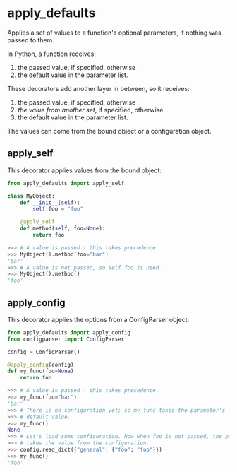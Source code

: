 # apply_defaults

Applies a set of values to a function's optional parameters, if nothing was
passed to them.

In Python, a function receives:
1. the passed value, if specified, otherwise
2. the default value in the parameter list.

These decorators add another layer in between, so it receives:

1. the passed value, if specified, otherwise
2. *the value from another set*, if specified, otherwise
3. the default value in the parameter list.

The values can come from the bound object or a configuration object.

## apply_self

This decorator applies values from the bound object:

```python
from apply_defaults import apply_self

class MyObject:
    def __init__(self):
        self.foo = "foo"

    @apply_self
    def method(self, foo=None):
        return foo

>>> # A value is passed - this takes precedence.
>>> MyObject().method(foo="bar")
'bar'
>>> # A value is not passed, so self.foo is used.
>>> MyObject().method()
'foo'
```

## apply_config

This decorator applies the options from a ConfigParser object:

```python
from apply_defaults import apply_config
from configparser import ConfigParser

config = ConfigParser()

@apply_config(config)
def my_func(foo=None)
    return foo

>>> # A value is passed - this takes precedence.
>>> my_func(foo="bar")
'bar'
>>> # There is no configuration yet; so my_func takes the parameter's
>>> # default value.
>>> my_func()
None
>>> # Let's load some configuration. Now when foo is not passed, the param
>>> # takes the value from the configuration.
>>> config.read_dict({"general": {"foo": "foo"}})
>>> my_func()
'foo'
```
